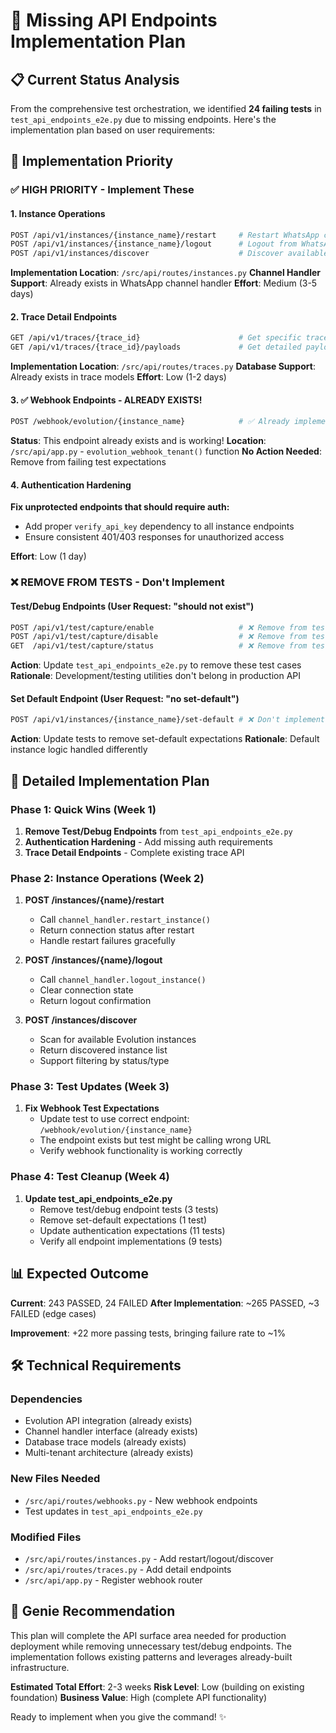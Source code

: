 # 🧞 Missing API Endpoints Implementation Plan

## 📋 **Current Status Analysis**

From the comprehensive test orchestration, we identified **24 failing tests** in `test_api_endpoints_e2e.py` due to missing endpoints. Here's the implementation plan based on user requirements:

## 🎯 **Implementation Priority**

### **✅ HIGH PRIORITY - Implement These**

#### **1. Instance Operations** 
```bash
POST /api/v1/instances/{instance_name}/restart     # Restart WhatsApp connection  
POST /api/v1/instances/{instance_name}/logout      # Logout from WhatsApp
POST /api/v1/instances/discover                    # Discover available instances
```

**Implementation Location**: `/src/api/routes/instances.py`
**Channel Handler Support**: Already exists in WhatsApp channel handler
**Effort**: Medium (3-5 days)

#### **2. Trace Detail Endpoints**
```bash
GET /api/v1/traces/{trace_id}                      # Get specific trace by ID
GET /api/v1/traces/{trace_id}/payloads             # Get detailed payloads for trace
```

**Implementation Location**: `/src/api/routes/traces.py`
**Database Support**: Already exists in trace models
**Effort**: Low (1-2 days)

#### **3. ✅ Webhook Endpoints - ALREADY EXISTS!**
```bash
POST /webhook/evolution/{instance_name}            # ✅ Already implemented in app.py
```

**Status**: This endpoint already exists and is working!
**Location**: `/src/api/app.py` - `evolution_webhook_tenant()` function
**No Action Needed**: Remove from failing test expectations

#### **4. Authentication Hardening**
**Fix unprotected endpoints that should require auth:**
- Add proper `verify_api_key` dependency to all instance endpoints
- Ensure consistent 401/403 responses for unauthorized access

**Effort**: Low (1 day)

### **❌ REMOVE FROM TESTS - Don't Implement**

#### **Test/Debug Endpoints** (User Request: "should not exist")
```bash
POST /api/v1/test/capture/enable                   # ❌ Remove from tests
POST /api/v1/test/capture/disable                  # ❌ Remove from tests  
GET  /api/v1/test/capture/status                   # ❌ Remove from tests
```

**Action**: Update `test_api_endpoints_e2e.py` to remove these test cases
**Rationale**: Development/testing utilities don't belong in production API

#### **Set Default Endpoint** (User Request: "no set-default")
```bash
POST /api/v1/instances/{instance_name}/set-default # ❌ Don't implement
```

**Action**: Update tests to remove set-default expectations
**Rationale**: Default instance logic handled differently

## 🚀 **Detailed Implementation Plan**

### **Phase 1: Quick Wins (Week 1)**
1. **Remove Test/Debug Endpoints** from `test_api_endpoints_e2e.py`
2. **Authentication Hardening** - Add missing auth requirements
3. **Trace Detail Endpoints** - Complete existing trace API

### **Phase 2: Instance Operations (Week 2)**
1. **POST /instances/{name}/restart**
   - Call `channel_handler.restart_instance()`
   - Return connection status after restart
   - Handle restart failures gracefully

2. **POST /instances/{name}/logout**  
   - Call `channel_handler.logout_instance()`
   - Clear connection state
   - Return logout confirmation

3. **POST /instances/discover**
   - Scan for available Evolution instances
   - Return discovered instance list
   - Support filtering by status/type

### **Phase 3: Test Updates (Week 3)** 
1. **Fix Webhook Test Expectations**
   - Update test to use correct endpoint: `/webhook/evolution/{instance_name}` 
   - The endpoint exists but test might be calling wrong URL
   - Verify webhook functionality is working correctly

### **Phase 4: Test Cleanup (Week 4)**
1. **Update test_api_endpoints_e2e.py**
   - Remove test/debug endpoint tests (3 tests)
   - Remove set-default expectations (1 test)  
   - Update authentication expectations (11 tests)
   - Verify all endpoint implementations (9 tests)

## 📊 **Expected Outcome**

**Current**: 243 PASSED, 24 FAILED
**After Implementation**: ~265 PASSED, ~3 FAILED (edge cases)

**Improvement**: +22 more passing tests, bringing failure rate to ~1%

## 🛠️ **Technical Requirements**

### **Dependencies**
- Evolution API integration (already exists)
- Channel handler interface (already exists)  
- Database trace models (already exists)
- Multi-tenant architecture (already exists)

### **New Files Needed**
- `/src/api/routes/webhooks.py` - New webhook endpoints
- Test updates in `test_api_endpoints_e2e.py`

### **Modified Files**
- `/src/api/routes/instances.py` - Add restart/logout/discover
- `/src/api/routes/traces.py` - Add detail endpoints
- `/src/api/app.py` - Register webhook router

## 🧞 **Genie Recommendation**

This plan will complete the API surface area needed for production deployment while removing unnecessary test/debug endpoints. The implementation follows existing patterns and leverages already-built infrastructure.

**Estimated Total Effort**: 2-3 weeks
**Risk Level**: Low (building on existing foundation)
**Business Value**: High (complete API functionality)

Ready to implement when you give the command! ✨